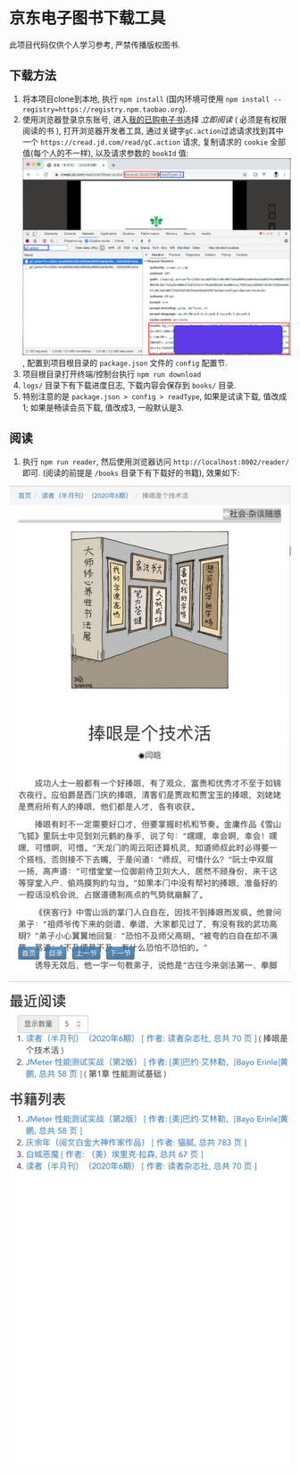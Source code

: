 # 京东电子图书下载工具

此项目代码仅供个人学习参考, 严禁传播版权图书. 

## 下载方法

1. 将本项目clone到本地, 执行 `npm install` (国内环境可使用 `npm install --registry=https://registry.npm.taobao.org`).
2. 使用浏览器登录京东账号, 进入[我的已购电子书](https://cread.jd.com/buyedEbook/buyedEbook_myBuyedBookList.action)选择 _立即阅读_ ( 必须是有权限阅读的书 ), 打开浏览器开发者工具, 通过关键字`gC.action`过滤请求找到其中一个 `https://cread.jd.com/read/gC.action` 请求, 复制请求的 `cookie` 全部值(每个人的不一样), 以及请求参数的 `bookId` 值:
![request](./res/request.png), 配置到项目根目录的 `package.json` 文件的 `config` 配置节.
3. 项目根目录打开终端/控制台执行 `npm run download`
4. `logs/` 目录下有下载进度日志, 下载内容会保存到 `books/` 目录.
5. 特别注意的是  `package.json > config > readType`, 如果是试读下载, 值改成1; 如果是畅读会员下载, 值改成3, 一般默认是3.

## 阅读

1. 执行 `npm run reader`, 然后使用浏览器访问 `http://localhost:8002/reader/` 即可. (阅读的前提是 `/books` 目录下有下载好的书籍), 效果如下: 

![reader ui](./res/reader-ui.png)

![reader list](./res/reader-list.png)
